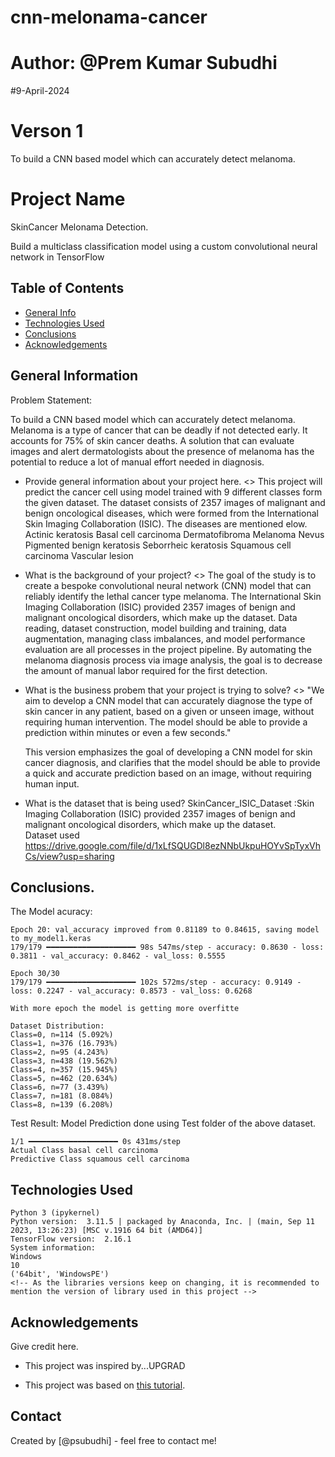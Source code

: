 # cnn-melonama-cancer
# Author: @Prem Kumar Subudhi
#9-April-2024
# Verson 1

To build a CNN based model which can accurately detect melanoma.

# Project Name
SkinCancer Melonama Detection.
	
Build a multiclass classification model using a custom convolutional neural network in TensorFlow

## Table of Contents
* [General Info](#general-information)
* [Technologies Used](#technologies-used)
* [Conclusions](#conclusions)
* [Acknowledgements](#acknowledgements)

<!-- You can include any other section that is pertinent to your problem -->

## General Information
Problem Statement:

To build a CNN based model which can accurately detect melanoma. Melanoma is a type of cancer that can be deadly if not detected early. It accounts for 75% of skin cancer deaths. A solution that can evaluate images and alert dermatologists about the presence of melanoma has the potential to reduce a lot of manual effort needed in diagnosis.

- Provide general information about your project here.
	<> This project will predict the cancer cell using model trained with 9 different classes form the given dataset. The dataset consists of 2357 images of malignant and benign oncological diseases, which were formed from the International Skin Imaging Collaboration (ISIC). The diseases are mentioned elow.
		Actinic keratosis
		Basal cell carcinoma
		Dermatofibroma
		Melanoma
		Nevus
		Pigmented benign keratosis
		Seborrheic keratosis
		Squamous cell carcinoma
		Vascular lesion

- What is the background of your project?
	<> The goal of the study is to create a bespoke convolutional neural network (CNN) model that can reliably identify the lethal cancer type melanoma. The International Skin Imaging Collaboration (ISIC) provided 2357 images of benign and malignant oncological disorders, which make up the dataset. Data reading, dataset construction, model building and training, data augmentation, managing class imbalances, and model performance evaluation are all processes in the project pipeline. By automating the melanoma diagnosis process via image analysis, the goal is to decrease the amount of manual labor required for the first detection.
- What is the business probem that your project is trying to solve?
	<> "We aim to develop a CNN model that can accurately diagnose the type of skin cancer in any patient, based on a given or unseen image, without requiring human intervention. The model should be able to provide a prediction within minutes or even a few seconds."

	This version emphasizes the goal of developing a CNN model for skin cancer diagnosis, and clarifies that the model should be able to provide a quick and accurate prediction based on an image, without requiring human input.

- What is the dataset that is being used?
	SkinCancer_ISIC_Dataset :Skin Imaging Collaboration (ISIC) provided 2357 images of benign and malignant oncological disorders, which make up the dataset.  
	Dataset used https://drive.google.com/file/d/1xLfSQUGDl8ezNNbUkpuHOYvSpTyxVhCs/view?usp=sharing
<!-- You don't have to answer all the questions - just the ones relevant to your project. -->

## Conclusions.

The Model acuracy:

	Epoch 20: val_accuracy improved from 0.81189 to 0.84615, saving model to my_model1.keras
	179/179 ━━━━━━━━━━━━━━━━━━━━ 98s 547ms/step - accuracy: 0.8630 - loss: 0.3811 - val_accuracy: 0.8462 - val_loss: 0.5555
	
	Epoch 30/30
	179/179 ━━━━━━━━━━━━━━━━━━━━ 102s 572ms/step - accuracy: 0.9149 - loss: 0.2247 - val_accuracy: 0.8573 - val_loss: 0.6268

	With more epoch the model is getting more overfitte

	Dataset Distribution:
	Class=0, n=114 (5.092%)
	Class=1, n=376 (16.793%)
	Class=2, n=95 (4.243%)
	Class=3, n=438 (19.562%)
	Class=4, n=357 (15.945%)
	Class=5, n=462 (20.634%)
	Class=6, n=77 (3.439%)
	Class=7, n=181 (8.084%)
	Class=8, n=139 (6.208%)

Test Result: Model Prediction done using Test folder of the above dataset. 

	1/1 ━━━━━━━━━━━━━━━━━━━━ 0s 431ms/step
	Actual Class basal cell carcinoma
	Predictive Class squamous cell carcinoma

<!-- You don't have to answer all the questions - just the ones relevant to your project. -->


## Technologies Used
	Python 3 (ipykernel)
	Python version:  3.11.5 | packaged by Anaconda, Inc. | (main, Sep 11 2023, 13:26:23) [MSC v.1916 64 bit (AMD64)]
	TensorFlow version:  2.16.1
	System information: 
	Windows
	10
	('64bit', 'WindowsPE')
	<!-- As the libraries versions keep on changing, it is recommended to mention the version of library used in this project -->

## Acknowledgements
Give credit here.
- This project was inspired by...UPGRAD

- This project was based on [this tutorial](https://learn.upgrad.com/course/4705/segment/47956/289239/880085/4398556).


## Contact
Created by [@psubudhi] - feel free to contact me!


<!-- Optional -->
<!-- ## License -->
<!-- This project is open source and available under the [... License](). -->

<!-- You don't have to include all sections - just the one's relevant to your project -->
